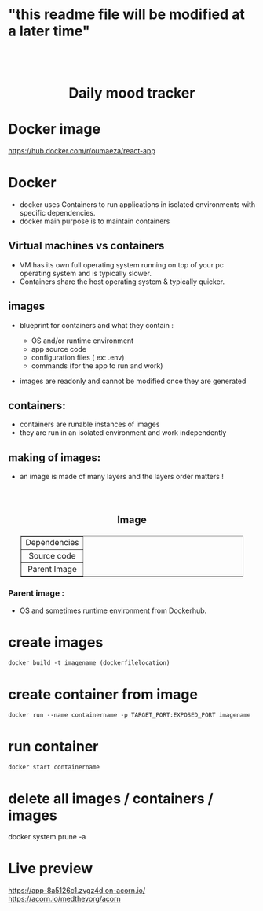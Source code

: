 # "this readme file will be modified at a later time"

<br/>
<br/>
<h1 align="center"> Daily mood tracker</h1>

# Docker image

https://hub.docker.com/r/oumaeza/react-app
<br/>

# Docker

- docker uses Containers to run applications in isolated environments with specific dependencies.
- docker main purpose is to maintain containers

## Virtual machines vs containers

- VM has its own full operating system running on top of your pc operating system and is typically slower.
- Containers share the host operating system & typically quicker.

## images

- blueprint for containers and what they contain :

  - OS and/or runtime environment
  - app source code
  - configuration files ( ex: .env)
  - commands (for the app to run and work)

- images are readonly and cannot be modified once they are generated

## containers:

- containers are runable instances of images
- they are run in an isolated environment and work independently

## making of images:

- an image is made of many layers and the layers order matters !
</br>
</br>
<p style="width:100%; text-align:center;font-weight:bold;font-size:20px">Image</p>
<table border="1" style="width:90%; margin-inline:auto; text-align:center;">
<tr>
<td col-span="3" border="2">Dependencies</td>
</tr>
<tr>
<td col-span="3" border="2">Source code</td>
</tr>
<tr>
<td col-span="3" border="2">Parent Image</td>
</tr>
</table>

### Parent image :

- OS and sometimes runtime environment from Dockerhub.

# create images

```
docker build -t imagename (dockerfilelocation)
```

# create container from image

```
docker run --name containername -p TARGET_PORT:EXPOSED_PORT imagename
```

# run container

```
docker start containername
```

# delete all images / containers / images

docker system prune -a

# Live preview

https://app-8a5126c1.zvgz4d.on-acorn.io/
https://acorn.io/medthevorg/acorn
